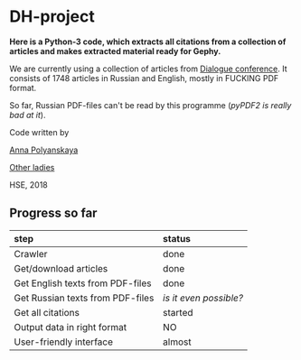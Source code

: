 # DH-project
**Here is a Python-3 code, which extracts all citations from a collection of articles and makes extracted material ready for Gephy.**

We are currently using a collection of articles from [Dialogue conference](http://www.dialog-21.ru/).
It consists of 1748 articles in Russian and English, mostly in FUCKING PDF format.

So far, Russian PDF-files can't be read by this programme (*pyPDF2 is really bad at it*).

Code written by 

[Anna Polyanskaya](vk.com/aglade)

[Other ladies]()

HSE, 2018

## Progress so far

step|status
:---|:---
Crawler| done
Get/download articles| done
Get English texts from PDF-files| done
Get Russian texts from PDF-files| *is it even possible?*
Get all citations| started
Output data in right format| NO
User-friendly interface| almost

